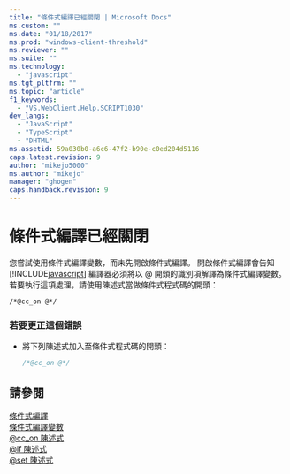 ```yaml
---
title: "條件式編譯已經關閉 | Microsoft Docs"
ms.custom: ""
ms.date: "01/18/2017"
ms.prod: "windows-client-threshold"
ms.reviewer: ""
ms.suite: ""
ms.technology: 
  - "javascript"
ms.tgt_pltfrm: ""
ms.topic: "article"
f1_keywords: 
  - "VS.WebClient.Help.SCRIPT1030"
dev_langs: 
  - "JavaScript"
  - "TypeScript"
  - "DHTML"
ms.assetid: 59a030b0-a6c6-47f2-b90e-c0ed204d5116
caps.latest.revision: 9
author: "mikejo5000"
ms.author: "mikejo"
manager: "ghogen"
caps.handback.revision: 9
---
```

# 條件式編譯已經關閉
您嘗試使用條件式編譯變數，而未先開啟條件式編譯。  開啟條件式編譯會告知 [!INCLUDE[javascript](../../javascript/includes/javascript-md.md)] 編譯器必須將以 @ 開頭的識別項解譯為條件式編譯變數。  若要執行這項處理，請使用陳述式當做條件式程式碼的開頭：  
  
```  
/*@cc_on @*/  
```  
  
### 若要更正這個錯誤  
  
-   將下列陳述式加入至條件式程式碼的開頭：  
  
    ```javascript  
    /*@cc_on @*/  
    ```  
  
## 請參閱  
 [條件式編譯](../../javascript/advanced/conditional-compilation-javascript.md)   
 [條件式編譯變數](../../javascript/advanced/conditional-compilation-variables-javascript.md)   
 [@cc\_on 陳述式](../../javascript/reference/at-cc-on-statement-javascript.md)   
 [@if 陳述式](../../javascript/reference/at-if-statement-javascript.md)   
 [@set 陳述式](../../javascript/reference/at-set-statement-javascript.md)